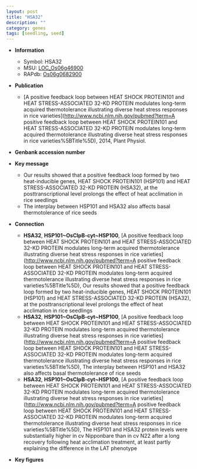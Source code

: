 ```yaml
---
layout: post
title: "HSA32"
description: ""
category: genes
tags: [seedling, seed]
---
```


* **Information**  
    + Symbol: HSA32  
    + MSU: [LOC_Os06g46900](http://rice.plantbiology.msu.edu/cgi-bin/ORF_infopage.cgi?orf=LOC_Os06g46900)  
    + RAPdb: [Os06g0682900](http://rapdb.dna.affrc.go.jp/viewer/gbrowse_details/irgsp1?name=Os06g0682900)  

* **Publication**  
    + [A positive feedback loop between HEAT SHOCK PROTEIN101 and HEAT STRESS-ASSOCIATED 32-KD PROTEIN modulates long-term acquired thermotolerance illustrating diverse heat stress responses in rice varieties](http://www.ncbi.nlm.nih.gov/pubmed?term=A positive feedback loop between HEAT SHOCK PROTEIN101 and HEAT STRESS-ASSOCIATED 32-KD PROTEIN modulates long-term acquired thermotolerance illustrating diverse heat stress responses in rice varieties%5BTitle%5D), 2014, Plant Physiol.

* **Genbank accession number**  

* **Key message**  
    + Our results showed that a positive feedback loop formed by two heat-inducible genes, HEAT SHOCK PROTEIN101 (HSP101) and HEAT STRESS-ASSOCIATED 32-KD PROTEIN (HSA32), at the posttranscriptional level prolongs the effect of heat acclimation in rice seedlings
    + The interplay between HSP101 and HSA32 also affects basal thermotolerance of rice seeds

* **Connection**  
    + __HSA32__, __HSP101~OsClpB-cyt~HSP100__, [A positive feedback loop between HEAT SHOCK PROTEIN101 and HEAT STRESS-ASSOCIATED 32-KD PROTEIN modulates long-term acquired thermotolerance illustrating diverse heat stress responses in rice varieties](http://www.ncbi.nlm.nih.gov/pubmed?term=A positive feedback loop between HEAT SHOCK PROTEIN101 and HEAT STRESS-ASSOCIATED 32-KD PROTEIN modulates long-term acquired thermotolerance illustrating diverse heat stress responses in rice varieties%5BTitle%5D), Our results showed that a positive feedback loop formed by two heat-inducible genes, HEAT SHOCK PROTEIN101 (HSP101) and HEAT STRESS-ASSOCIATED 32-KD PROTEIN (HSA32), at the posttranscriptional level prolongs the effect of heat acclimation in rice seedlings
    + __HSA32__, __HSP101~OsClpB-cyt~HSP100__, [A positive feedback loop between HEAT SHOCK PROTEIN101 and HEAT STRESS-ASSOCIATED 32-KD PROTEIN modulates long-term acquired thermotolerance illustrating diverse heat stress responses in rice varieties](http://www.ncbi.nlm.nih.gov/pubmed?term=A positive feedback loop between HEAT SHOCK PROTEIN101 and HEAT STRESS-ASSOCIATED 32-KD PROTEIN modulates long-term acquired thermotolerance illustrating diverse heat stress responses in rice varieties%5BTitle%5D), The interplay between HSP101 and HSA32 also affects basal thermotolerance of rice seeds
    + __HSA32__, __HSP101~OsClpB-cyt~HSP100__, [A positive feedback loop between HEAT SHOCK PROTEIN101 and HEAT STRESS-ASSOCIATED 32-KD PROTEIN modulates long-term acquired thermotolerance illustrating diverse heat stress responses in rice varieties](http://www.ncbi.nlm.nih.gov/pubmed?term=A positive feedback loop between HEAT SHOCK PROTEIN101 and HEAT STRESS-ASSOCIATED 32-KD PROTEIN modulates long-term acquired thermotolerance illustrating diverse heat stress responses in rice varieties%5BTitle%5D), The HSP101 and HSA32 protein levels were substantially higher in cv Nipponbare than in cv N22 after a long recovery following heat acclimation treatment, at least partly explaining the difference in the LAT phenotype

* **Key figures**  


